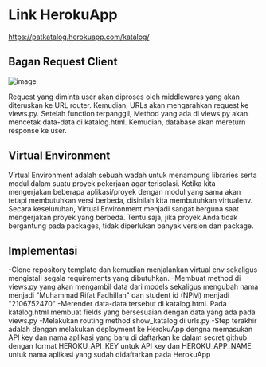 # Link HerokuApp

https://patkatalog.herokuapp.com/katalog/


## Bagan Request Client
![image](https://user-images.githubusercontent.com/112569220/190210075-4198ca22-dee4-4ab0-9550-7fb948599125.png)

Request yang diminta user akan diproses oleh middlewares yang akan diteruskan ke URL router. Kemudian, URLs akan mengarahkan request ke views.py. Setelah function terpanggil, Method yang ada di views.py akan mencetak data-data di katalog.html. Kemudian, database akan mereturn response ke user.

## Virtual Environment

Virtual Environment adalah sebuah wadah untuk menampung libraries serta modul dalam suatu proyek pekerjaan agar terisolasi. Ketika kita mengerjakan beberapa aplikasi/proyek dengan modul yang sama akan tetapi membutuhkan versi berbeda, disinilah kita membutuhkan virtualenv. Secara keseluruhan, Virtual Environment menjadi sangat berguna saat mengerjakan proyek yang berbeda. Tentu saja, jika proyek Anda tidak bergantung pada packages, tidak diperlukan banyak version dan package.

## Implementasi
-Clone repository template dan kemudian menjalankan virtual env sekaligus mengistall segala requirements yang dibutuhkan.
-Membuat method di views.py yang akan mengambil data dari models sekaligus mengubah nama menjadi "Muhammad Rifat Fadhillah" dan student id (NPM) menjadi "2106752470"
-Merender data-data tersebut di katalog.html. Pada katalog.html membuat fields yang bersesuaian dengan data yang ada pada views.py 
-Melakukan routing method show_katalog di urls.py
-Step terakhir adalah dengan melakukan deployment ke HerokuApp dengna memasukan API key dan nama aplikasi yang baru di daftarkan ke dalam secret github dengan format HEROKU_API_KEY untuk API key dan HEROKU_APP_NAME untuk nama aplikasi yang sudah didaftarkan pada HerokuApp
